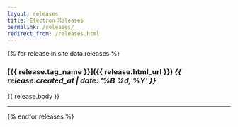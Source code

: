 ```yaml
---
layout: releases
title: Electron Releases
permalink: /releases/
redirect_from: /releases.html
---
```


{% for release in site.data.releases %}

### [{{ release.tag_name }}]({{ release.html_url }}) _{{ release.created_at | date: '%B %d, %Y' }}_

{{ release.body }}

<hr>

{% endfor releases %}
